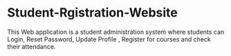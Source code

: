 # Student-Rgistration-Website
This Web application is a student administration system where students can Login, Reset Password, Update Profile , Register for courses and check their attendance.
